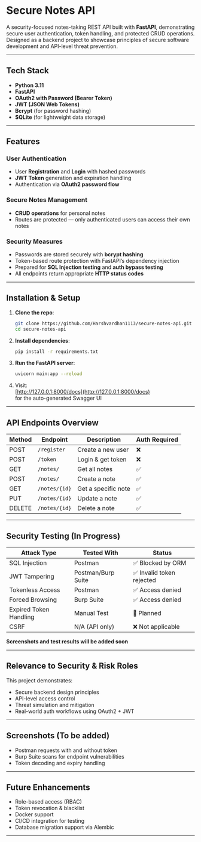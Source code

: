 # Secure Notes API

A security-focused notes-taking REST API built with **FastAPI**, demonstrating secure user authentication, token handling, and protected CRUD operations. Designed as a backend project to showcase principles of secure software development and API-level threat prevention.

---

## Tech Stack

- **Python 3.11**
- **FastAPI**
- **OAuth2 with Password (Bearer Token)**
- **JWT (JSON Web Tokens)**
- **Bcrypt** (for password hashing)
- **SQLite** (for lightweight data storage)

---

## Features

### User Authentication
- User **Registration** and **Login** with hashed passwords
- **JWT Token** generation and expiration handling
- Authentication via **OAuth2 password flow**

### Secure Notes Management
- **CRUD operations** for personal notes
- Routes are protected — only authenticated users can access their own notes

### Security Measures
- Passwords are stored securely with **bcrypt hashing**
- Token-based route protection with FastAPI’s dependency injection
- Prepared for **SQL Injection testing** and **auth bypass testing**
- All endpoints return appropriate **HTTP status codes**

---

## Installation & Setup

1. **Clone the repo**:
   ```bash
   git clone https://github.com/Harshvardhan1113/secure-notes-api.git
   cd secure-notes-api
   ```

2. **Install dependencies**:
   ```bash
   pip install -r requirements.txt
   ```

3. **Run the FastAPI server**:
   ```bash
   uvicorn main:app --reload
   ```

4. Visit:  
   [http://127.0.0.1:8000/docs](http://127.0.0.1:8000/docs)  
   for the auto-generated Swagger UI

---

## API Endpoints Overview

| Method | Endpoint        | Description              | Auth Required |
|--------|------------------|--------------------------|---------------|
| POST   | `/register`      | Create a new user        | ❌            |
| POST   | `/token`         | Login & get token        | ❌            |
| GET    | `/notes/`        | Get all notes            | ✅            |
| POST   | `/notes/`        | Create a note            | ✅            |
| GET    | `/notes/{id}`    | Get a specific note      | ✅            |
| PUT    | `/notes/{id}`    | Update a note            | ✅            |
| DELETE | `/notes/{id}`    | Delete a note            | ✅            |

---

## Security Testing (In Progress)

| Attack Type            | Tested With | Status                |
|------------------------|-------------|------------------------|
| SQL Injection          | Postman     | ✅ Blocked by ORM      |
| JWT Tampering          | Postman/Burp Suite | ✅ Invalid token rejected |
| Tokenless Access       | Postman     | ✅ Access denied       |
| Forced Browsing        | Burp Suite  | ✅ Access denied       |
| Expired Token Handling | Manual Test | 🔄 Planned             |
| CSRF                   | N/A (API only) | ❌ Not applicable  |

**Screenshots and test results will be added soon**

---

## Relevance to Security & Risk Roles

This project demonstrates:
- Secure backend design principles
- API-level access control
- Threat simulation and mitigation
- Real-world auth workflows using OAuth2 + JWT

---

## Screenshots (To be added)

- Postman requests with and without token
- Burp Suite scans for endpoint vulnerabilities
- Token decoding and expiry handling

---

## Future Enhancements

- Role-based access (RBAC)
- Token revocation & blacklist
- Docker support
- CI/CD integration for testing
- Database migration support via Alembic

---
